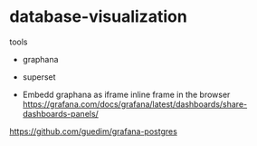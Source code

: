 # database-visualization
tools
* graphana 
* superset

* Embedd graphana as iframe inline frame in the browser 
https://grafana.com/docs/grafana/latest/dashboards/share-dashboards-panels/

https://github.com/guedim/grafana-postgres

